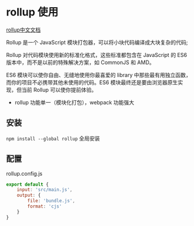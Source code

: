 # rollup 使用

[rollup中文文档](https://www.rollupjs.com/guide/zh)

Rollup 是一个 JavaScript 模块打包器，可以将小块代码编译成大块复杂的代码;

Rollup 对代码模块使用新的标准化格式，这些标准都包含在 JavaScript 的 ES6 版本中，而不是以前的特殊解决方案，如 CommonJS 和 AMD。

ES6 模块可以使你自由、无缝地使用你最喜爱的 library 中那些最有用独立函数，而你的项目不必携带其他未使用的代码。ES6 模块最终还是要由浏览器原生实现，但当前 Rollup 可以使你提前体验。

- rollup 功能单一（模块化打包），webpack 功能强大

## 安装

`npm install --global rollup` 全局安装

## 配置

rollup.config.js

```javascript
export default {
    input: 'src/main.js',
    output: {
        file: 'bundle.js',
        format: 'cjs'
    }
}
```
